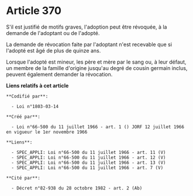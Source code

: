# Article 370

S'il est justifié de motifs graves, l'adoption peut être révoquée, à la demande de l'adoptant ou de l'adopté.

La demande de révocation faite par l'adoptant n'est recevable que si l'adopté est âgé de plus de quinze ans.

Lorsque l'adopté est mineur, les père et mère par le sang ou, à leur défaut, un membre de la famille d'origine jusqu'au degré
de cousin germain inclus, peuvent également demander la révocation.

**Liens relatifs à cet article**

	**Codifié par**:

	  - Loi n°1803-03-14

	**Créé par**:

	  - Loi n°66-500 du 11 juillet 1966 - art. 1 () JORF 12 juillet 1966 en vigueur le 1er novembre 1966

	**Liens**:

	  - SPEC_APPLI: Loi n°66-500 du 11 juillet 1966 - art. 11 (V)
	  - SPEC_APPLI: Loi n°66-500 du 11 juillet 1966 - art. 12 (V)
	  - SPEC_APPLI: Loi n°66-500 du 11 juillet 1966 - art. 13 (V)
	  - SPEC_APPLI: Loi n°66-500 du 11 juillet 1966 - art. 7 (V)

	**Cité par**:

	  - Décret n°82-938 du 28 octobre 1982 - art. 2 (Ab)
